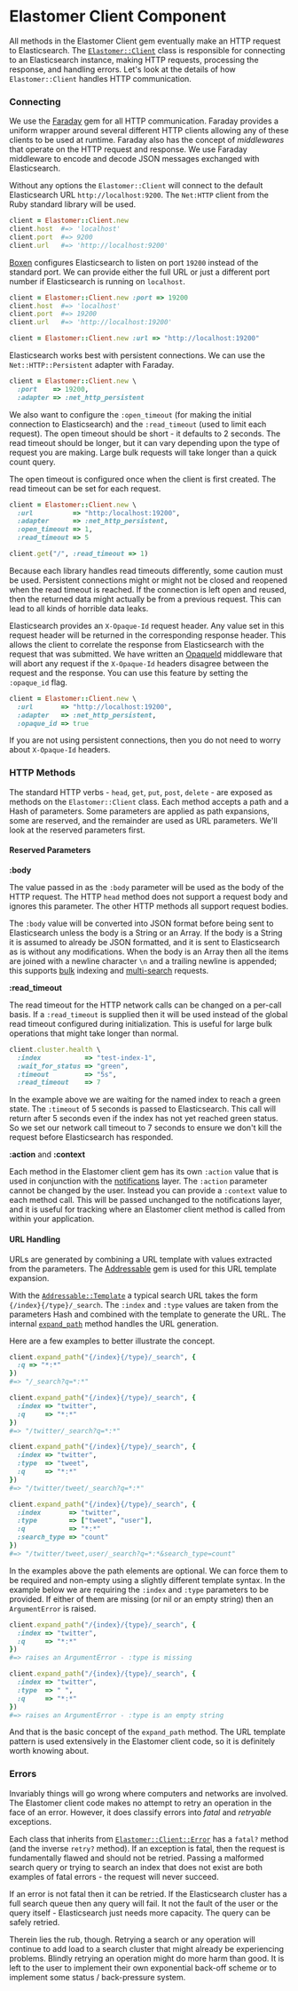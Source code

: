 # Elastomer Client Component

All methods in the Elastomer Client gem eventually make an HTTP request to
Elasticsearch. The [`Elastomer::Client`](https://github.com/github/elastomer-client/blob/master/lib/elastomer/client.rb)
class is responsible for connecting to an Elasticsearch instance, making HTTP
requests, processing the response, and handling errors. Let's look at the
details of how `Elastomer::Client` handles HTTP communication.

### Connecting

We use the [Faraday](https://github.com/lostisland/faraday) gem for all HTTP
communication. Faraday provides a uniform wrapper around several different HTTP
clients allowing any of these clients to be used at runtime. Faraday also has
the concept of *middlewares* that operate on the HTTP request and response. We
use Faraday middleware to encode and decode JSON messages exchanged with
Elasticsearch.

Without any options the `Elastomer::Client` will connect to the default
Elasticsearch URL `http://localhost:9200`. The `Net:HTTP` client from the Ruby
standard library will be used.

```ruby
client = Elastomer::Client.new
client.host  #=> 'localhost'
client.port  #=> 9200
client.url   #=> 'http://localhost:9200'
```

[Boxen](https://boxen.github.com) configures Elasticsearch to listen on port
`19200` instead of the standard port. We can provide either the full URL or just
a different port number if Elasticsearch is running on `localhost`.

```ruby
client = Elastomer::Client.new :port => 19200
client.host  #=> 'localhost'
client.port  #=> 19200
client.url   #=> 'http://localhost:19200'

client = Elastomer::Client.new :url => "http://localhost:19200"
```

Elasticsearch works best with persistent connections. We can use the
`Net::HTTP::Persistent` adapter with Faraday.

```ruby
client = Elastomer::Client.new \
  :port    => 19200,
  :adapter => :net_http_persistent
```

We also want to configure the `:open_timeout` (for making the initial connection
to Elasticsearch) and the `:read_timeout` (used to limit each request). The open
timeout should be short - it defaults to 2 seconds. The read timeout should be
longer, but it can vary depending upon the type of request you are making. Large
bulk requests will take longer than a quick count query.

The open timeout is configured once when the client is first created. The read
timeout can be set for each request.

```ruby
client = Elastomer::Client.new \
  :url          => "http:/localhost:19200",
  :adapter      => :net_http_persistent,
  :open_timeout => 1,
  :read_timeout => 5

client.get("/", :read_timeout => 1)
```

Because each library handles read timeouts differently, some caution must be
used. Persistent connections might or might not be closed and reopened when the
read timeout is reached. If the connection is left open and reused, then the
returned data might actually be from a previous request. This can lead to all
kinds of horrible data leaks.

Elasticsearch provides an `X-Opaque-Id` request header. Any value set in this
request header will be returned in the corresponding response header. This
allows the client to correlate the response from Elasticsearch with the request
that was submitted. We have written an
[OpaqueId](https://github.com/github/elastomer-client/blob/master/lib/elastomer/middleware/opaque_id.rb)
middleware that will abort any request if the `X-Opaque-Id` headers disagree
between the request and the response. You can use this feature by setting
the `:opaque_id` flag.

```ruby
client = Elastomer::Client.new \
  :url       => "http://localhost:19200",
  :adapter   => :net_http_persistent,
  :opaque_id => true
```

If you are not using persistent connections, then you do not need to worry about
`X-Opaque-Id` headers.

### HTTP Methods

The standard HTTP verbs - `head`, `get`, `put`, `post`, `delete` - are exposed
as methods on the `Elastomer::Client` class. Each method accepts a path and a
Hash of parameters. Some parameters are applied as path expansions, some are
reserved, and the remainder are used as URL parameters. We'll look at the
reserved parameters first.

#### Reserved Parameters

**:body**

The value passed in as the `:body` parameter will be used as the body of the
HTTP request. The HTTP `head` method does not support a request body and ignores
this parameter. The other HTTP methods all support request bodies.

The `:body` value will be converted into JSON format before being sent to
Elasticsearch unless the body is a String or an Array. If the body is a String
it is assumed to already be JSON formatted, and it is sent to Elasticsearch as
is without any modifications. When the body is an Array then all the items are
joined with a newline character `\n` and a trailing newline is appended; this
supports [bulk](https://www.elastic.co/guide/en/elasticsearch/reference/current/docs-bulk.html)
indexing and [multi-search](https://www.elastic.co/guide/en/elasticsearch/reference/current/search-multi-search.html)
requests.

**:read_timeout**

The read timeout for the HTTP network calls can be changed on a per-call basis.
If a `:read_timeout` is supplied then it will be used instead of the global read
timeout configured during initialization. This is useful for large bulk
operations that might take longer than normal.

```ruby
client.cluster.health \
  :index           => "test-index-1",
  :wait_for_status => "green",
  :timeout         => "5s",
  :read_timeout    => 7
```

In the example above we are waiting for the named index to reach a green state.
The `:timeout` of 5 seconds is passed to Elasticsearch. This call will return
after 5 seconds even if the index has not yet reached green status. So we set
our network call timeout to 7 seconds to ensure we don't kill the request before
Elasticsearch has responded.

**:action** and **:context**

Each method in the Elastomer client gem has its own `:action` value that is
used in conjunction with the [notifications](notifications.md) layer. The
`:action` parameter cannot be changed by the user. Instead you can provide a
`:context` value to each method call. This will be passed unchanged to the
notifications layer, and it is useful for tracking where an Elastomer client
method is called from within your application.

#### URL Handling

URLs are generated by combining a URL template with values extracted from the
parameters. The [Addressable](https://github.com/sporkmonger/addressable) gem is
used for this URL template expansion.

With the [`Addressable::Template`](https://github.com/sporkmonger/addressable#uri-templates)
a typical search URL takes the form `{/index}{/type}/_search`. The `:index` and
`:type` values are taken from the parameters Hash and combined with the template
to generate the URL. The internal
[`expand_path`](https://github.com/github/elastomer-client/blob/master/lib/elastomer/client.rb#L245)
method handles the URL generation.

Here are a few examples to better illustrate the concept.

```ruby
client.expand_path("{/index}{/type}/_search", {
  :q => "*:*"
})
#=> "/_search?q=*:*"

client.expand_path("{/index}{/type}/_search", {
  :index => "twitter",
  :q     => "*:*"
})
#=> "/twitter/_search?q=*:*"

client.expand_path("{/index}{/type}/_search", {
  :index => "twitter",
  :type  => "tweet",
  :q     => "*:*"
})
#=> "/twitter/tweet/_search?q=*:*"

client.expand_path("{/index}{/type}/_search", {
  :index       => "twitter",
  :type        => ["tweet", "user"],
  :q           => "*:*"
  :search_type => "count"
})
#=> "/twitter/tweet,user/_search?q=*:*&search_type=count"
```

In the examples above the path elements are optional. We can force them to be
required and non-empty using a slightly different template syntax. In the
example below we are requiring the `:index` and `:type` parameters to be
provided. If either of them are missing (or nil or an empty string) then an
`ArgumentError` is raised.

```ruby
client.expand_path("/{index}/{type}/_search", {
  :index => "twitter",
  :q     => "*:*"
})
#=> raises an ArgumentError - :type is missing

client.expand_path("/{index}/{type}/_search", {
  :index => "twitter",
  :type  => " ",
  :q     => "*:*"
})
#=> raises an ArgumentError - :type is an empty string
```

And that is the basic concept of the `expand_path` method. The URL template
pattern is used extensively in the Elastomer client code, so it is definitely
worth knowing about.

### Errors

Invariably things will go wrong where computers and networks are involved. The
Elastomer client code makes no attempt to retry an operation in the face of an
error. However, it does classify errors into *fatal* and *retryable* exceptions.

Each class that inherits from
[`Elastomer::Client::Error`](https://github.com/github/elastomer-client/blob/master/lib/elastomer/client/errors.rb)
has a `fatal?` method (and the inverse `retry?` method). If an exception is
fatal, then the request is fundamentally flawed and should not be retried.
Passing a malformed search query or trying to search an index that does not
exist are both examples of fatal errors - the request will never succeed.

If an error is not fatal then it can be retried. If the Elasticsearch cluster
has a full search queue then any query will fail. It not the fault of the user
or the query itself - Elasticsearch just needs more capacity. The query can be
safely retried.

Therein lies the rub, though. Retrying a search or any operation will continue
to add load to a search cluster that might already be experiencing problems.
Blindly retrying an operation might do more harm than good. It is left to the
user to implement their own exponential back-off scheme or to implement some
status / back-pressure system.
